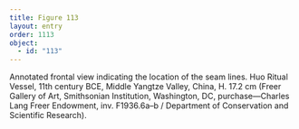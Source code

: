 ```yaml
---
title: Figure 113
layout: entry
order: 1113
object:
  - id: "113"
---
```


Annotated frontal view indicating the location of the seam lines. Huo Ritual Vessel, 11th century BCE, Middle Yangtze Valley, China, H. 17.2 cm (Freer Gallery of Art, Smithsonian Institution, Washington, DC, purchase—Charles Lang Freer Endowment, inv. F1936.6a–b / Department of Conservation and Scientific Research).
